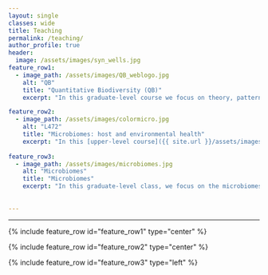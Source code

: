 ```yaml
---
layout: single
classes: wide
title: Teaching
permalink: /teaching/
author_profile: true
header:
  image: /assets/images/syn_wells.jpg
feature_row1:
  - image_path: /assets/images/QB_weblogo.jpg
    alt: "QB"
    title: "Quantitative Biodiversity (QB)"
    excerpt: "In this graduate-level course we focus on theory, patterns, metrics, and tools used to study biodiversity. We calculate diversity metrics, generate and quantify diversity relationships, visualize multivariate data, and conduct phylogenetic tests. We use modern statistical computing and graphics environments (i.e., R), as well as version control tools (i.e., [GitHub](https://github.com/QuantitativeBiodiversity)). See [course website](https://qbiodiversity.netlify.app/) for more information." 

feature_row2:
  - image_path: /assets/images/colormicro.jpg
    alt: "L472"
    title: "Microbiomes: host and environmental health"
    excerpt: "In this [upper-level course]({{ site.url }}/assets/images/L472_Advert.pdf), we cover fundamental concepts of ecology & evolutionary biology as they pertain to to microbial systems. In addition to lectures and discussion of papers from the primary literature, we engage in biodiversity projects that result in oral presentations and a contribution to [MicrobeWiki](https://microbewiki.kenyon.edu/index.php/MicrobeWiki), a open resource on microbes and microbiology. Course offered in spring semesters. See course [syllabus]({{ site.url }}/assets/images/L472_Syllabus.pdf) and [schedule]({{ site.url }}/assets/images/L472_Schedule.pdf)." 
    
feature_row3:
  - image_path: /assets/images/microbiomes.jpg
    alt: "Microbiomes"
    title: "Microbiomes"
    excerpt: "In this graduate-level class, we focus on the microbiomes of different hosts (humans, model systems, and non-model systems). We highlight the genetic and immunological processes involved in the microbiome that influence the behavior, physiology, ecology, and fitness of their hosts. Products from the course include a comprehensive, open-access bibliography and the generation of a conceptual model for approaching microbiome research."
    
    
---
```


---
{% include feature_row id="feature_row1" type="center" %}

{% include feature_row id="feature_row2" type="center" %}

{% include feature_row id="feature_row3" type="left" %}

